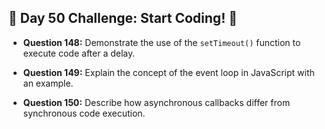 ## 🚀 Day 50 Challenge: Start Coding! 🚀

- **Question 148:** Demonstrate the use of the `setTimeout()` function to execute code after a delay.

- **Question 149:** Explain the concept of the event loop in JavaScript with an example.

- **Question 150:** Describe how asynchronous callbacks differ from synchronous code execution.
